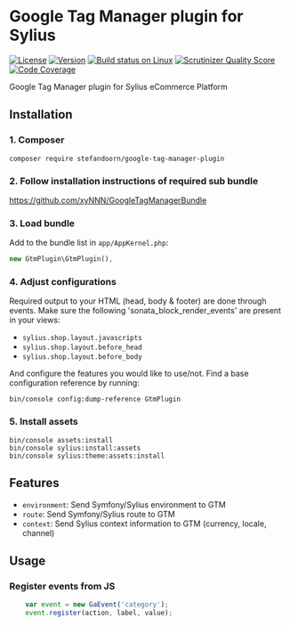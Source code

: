 # Google Tag Manager plugin for Sylius 

[![License](https://img.shields.io/packagist/l/stefandoorn/google-tag-manager-plugin.svg)](https://packagist.org/packages/stefandoorn/google-tag-manager-plugin) [![Version](https://img.shields.io/packagist/v/stefandoorn/google-tag-manager-plugin.svg)](https://packagist.org/packages/stefandoorn/google-tag-manager-plugin) [![Build status on Linux](https://img.shields.io/travis/stefandoorn/google-tag-manager-plugin/master.svg)](http://travis-ci.org/stefandoorn/google-tag-manager-plugin) [![Scrutinizer Quality Score](https://img.shields.io/scrutinizer/g/stefandoorn/google-tag-manager-plugin.svg)](https://scrutinizer-ci.com/g/stefandoorn/google-tag-manager-plugin/) [![Code Coverage](https://scrutinizer-ci.com/g/stefandoorn/google-tag-manager-plugin/badges/coverage.png?b=master)](https://scrutinizer-ci.com/g/stefandoorn/google-tag-manager-plugin/?branch=master)

Google Tag Manager plugin for Sylius eCommerce Platform

## Installation

### 1. Composer

`composer require stefandoorn/google-tag-manager-plugin`

### 2. Follow installation instructions of required sub bundle

https://github.com/xyNNN/GoogleTagManagerBundle

### 3. Load bundle

Add to the bundle list in `app/AppKernel.php`:

```php
new GtmPlugin\GtmPlugin(),
```

### 4. Adjust configurations

Required output to your HTML (head, body & footer) are done through events. Make sure the following 'sonata_block_render_events' are present in your views:

* `sylius.shop.layout.javascripts`
* `sylius.shop.layout.before_head`
* `sylius.shop.layout.before_body`

And configure the features you would like to use/not. Find a base configuration reference by running:

```
bin/console config:dump-reference GtmPlugin
```

### 5. Install assets

```
bin/console assets:install 
bin/console sylius:install:assets
bin/console sylius:theme:assets:install
```

## Features

* `environment`: Send Symfony/Sylius environment to GTM
* `route`: Send Symfony/Sylius route to GTM
* `context`: Send Sylius context information to GTM (currency, locale, channel)

## Usage

### Register events from JS
 
```javascript
    var event = new GaEvent('category');
    event.register(action, label, value);
```
